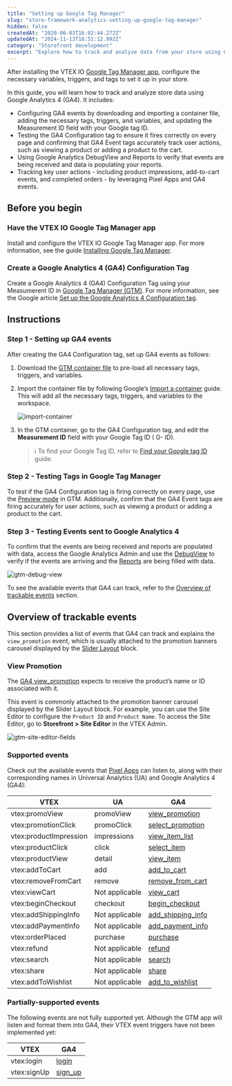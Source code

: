 ```yaml
---
title: "Setting up Google Tag Manager"
slug: "store-framework-analytics-setting-up-google-tag-manager"
hidden: false
createdAt: "2020-06-03T16:02:44.272Z"
updatedAt: "2024-11-13T18:51:12.992Z"
category: "Storefront development"
excerpt: "Explore how to track and analyze data from your store using Google Analytics 4"
---
```


After installing the VTEX IO [Google Tag Manager app](https://developers.vtex.com/docs/apps/vtex.google-tag-manager), configure the necessary variables, triggers, and tags to set it up in your store.

In this guide, you will learn how to track and analyze store data using Google Analytics 4 (GA4). It includes:
- Configuring GA4 events by downloading and importing a container file, adding the necessary tags, triggers, and variables, and updating the Measurement ID field with your Google tag ID.
- Testing the GA4 Configuration tag to ensure it fires correctly on every page and confirming that GA4 Event tags accurately track user actions, such as viewing a product or adding a product to the cart.
- Using Google Analytics DebugView and Reports to verify that events are being received and data is populating your reports.
- Tracking key user actions - including product impressions, add-to-cart events, and completed orders - by leveraging Pixel Apps and GA4 events.

## Before you begin

<Steps>

### Have the VTEX IO Google Tag Manager app

Install and configure the VTEX IO Google Tag Manager app. For more information, see the guide [Installing Google Tag Manager](https://developers.vtex.com/docs/guides/store-framework-analytics-installing-google-tag-manager).

### Create a Google Analytics 4 (GA4) Configuration Tag

Create a Google Analytics 4 (GA4) Configuration Tag using your Measumerent ID in [Google Tag Manager (GTM)](https://tagmanager.google.com/). For more information, see the Google article [Set up the Google Analytics 4 Configuration tag](https://support.google.com/tagmanager/answer/9442095).

</Steps>

## Instructions

### Step 1 - Setting up GA4 events

After creating the GA4 Configuration tag, set up GA4 events as follows:

1. Download the [GTM container file](https://developers.vtex.com/container-template.json) to pre-load all necessary tags, triggers, and variables.
2. Import the container file by following Google’s [Import a container](https://support.google.com/tagmanager/answer/6106997?#import) guide. This will add all the necessary tags, triggers, and variables to the workspace.

    ![import-container](https://vtexhelp.vtexassets.com/assets/docs/src/new-ga4-tags-variables___b2619df57689429d97a8abd56a5f7d83.png)

3. In the GTM container, go to the GA4 Configuration tag, and edit the **Measurement ID** field with your Google Tag ID ( G- ID).

    > ℹ️ To find your Google Tag ID, refer to [Find your Google tag ID](https://support.google.com/analytics/answer/9539598?sjid=16676572490197811169-SA#find-G-ID) guide.

### Step 2 - Testing Tags in Google Tag Manager

To test if the GA4 Configuration tag is firing correctly on every page, use the [Preview mode](https://support.google.com/tagmanager/answer/6107056) in GTM. Additionally, confirm that the GA4 Event tags are firing accurately for user actions, such as viewing a product or adding a product to the cart.

### Step 3 - Testing Events sent to Google Analytics 4

To confirm that the events are being received and reports are populated with data, access the Google Analytics Admin and use the [DebugView](https://support.google.com/analytics/answer/7201382) to verify if the events are arriving and the [Reports](https://support.google.com/analytics/answer/9212670) are being filled with data.

![gtm-debug-view](https://vtexhelp.vtexassets.com/assets/docs/src/gtm-debug-view___e2dc572dcc33e2e23e81749583226ec8.png)

To see the available events that GA4 can track, refer to the [Overview of trackable events](#overview-of-trackable-events) section.

## Overview of trackable events

This section provides a list of events that GA4 can track and explains the `view_promotion` event, which is usually attached to the promotion banners carousel displayed by the [Slider Layout](https://developers.vtex.com/docs/apps/vtex.slider-layout) block.

### View Promotion

The [GA4 view_promotion](https://developers.google.com/analytics/devguides/collection/ga4/reference/events?client_type=gtm#view_promotion) expects to receive the product’s name or ID associated with it.

This event is commonly attached to the promotion banner carousel displayed by the Slider Layout block. For example, you can use the Site Editor to configure the `Product ID` and `Product Name`. To access the Site Editor, go to **Storefront > Site Editor** in the VTEX Admin.

![gtm-site-editor-fields](https://vtexhelp.vtexassets.com/assets/docs/src/gtm-site-editor___bc52365aafad63deb5bfed1d74f307c0.png)

### Supported events

Check out the available events that [Pixel Apps](https://developers.vtex.com/docs/guides/pixel-apps) can listen to, along with their corresponding names in Universal Analytics (UA) and Google Analytics 4 (GA4):

| VTEX                   | UA                                                                                              | GA4                                                                                                                                      |
|------------------------|-------------------------------------------------------------------------------------------------|------------------------------------------------------------------------------------------------------------------------------------------|
| vtex:promoView         | promoView    | [view_promotion](https://developers.google.com/analytics/devguides/collection/ga4/reference/events?client_type=gtm#view_promotion)       |
| vtex:promotionClick    | promoClick     | [select_promotion](https://developers.google.com/analytics/devguides/collection/ga4/reference/events?client_type=gtm#select_promotion)   |
| vtex:productImpression | impressions | [view_item_list](https://developers.google.com/analytics/devguides/collection/ga4/reference/events?client_type=gtm#view_item_list)       |
| vtex:productClick      | click         | [select_item](https://developers.google.com/analytics/devguides/collection/ga4/reference/events?client_type=gtm#select_item)             |
| vtex:productView       | detail           | [view_item](https://developers.google.com/analytics/devguides/collection/ga4/reference/events?client_type=gtm#view_item)                 |
| vtex:addToCart         | add               | [add_to_cart](https://developers.google.com/analytics/devguides/collection/ga4/reference/events?client_type=gtm#add_to_cart)             |
| vtex:removeFromCart    | remove            | [remove_from_cart](https://developers.google.com/analytics/devguides/collection/ga4/reference/events?client_type=gtm#remove_from_cart)   |
| vtex:viewCart          | Not applicable                                                                                  | [view_cart](https://developers.google.com/analytics/devguides/collection/ga4/reference/events?client_type=gtm#view_cart)                 |
| vtex:beginCheckout     | checkout                                                                                        | [begin_checkout](https://developers.google.com/analytics/devguides/collection/ga4/reference/events?client_type=gtm#refund)               |
| vtex:addShippingInfo   | Not applicable                                                                                  | [add_shipping_info](https://developers.google.com/analytics/devguides/collection/ga4/reference/events?client_type=gtm#add_shipping_info) |
| vtex:addPaymentInfo    | Not applicable                                                                                  | [add_payment_info](https://developers.google.com/analytics/devguides/collection/ga4/reference/events?client_type=gtm#add_payment_info)   |
| vtex:orderPlaced       | purchase          | [purchase](https://developers.google.com/analytics/devguides/collection/ga4/reference/events?client_type=gtm#purchase)                   |
| vtex:refund            | Not applicable                                                                                  | [refund](https://developers.google.com/analytics/devguides/collection/ga4/reference/events?client_type=gtm#refund)                       |
| vtex:search            | Not applicable                                                                                  | [search](https://developers.google.com/analytics/devguides/collection/ga4/reference/events?client_type=gtm#search)                       |
| vtex:share             | Not applicable                                                                                  | [share](https://developers.google.com/analytics/devguides/collection/ga4/reference/events?client_type=gtm#share)                         |
| vtex:addToWishlist     | Not applicable                                                                                  | [add_to_wishlist](https://developers.google.com/analytics/devguides/collection/ga4/reference/events?client_type=gtm#add_to_wishlist)     |

### Partially-supported events

The following events are not fully supported yet. Although the GTM app will listen and format them into GA4, their VTEX event triggers have not been implemented yet:

| VTEX        | GA4                                                                                                                  |
|-------------|----------------------------------------------------------------------------------------------------------------------|
| vtex:login  | [login](https://developers.google.com/analytics/devguides/collection/ga4/reference/events?client_type=gtm#login)     |
| vtex:signUp | [sign_up](https://developers.google.com/analytics/devguides/collection/ga4/reference/events?client_type=gtm#sign_up) |
